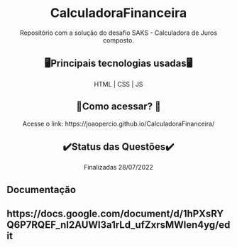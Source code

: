 ﻿<h1 align="center"> CalculadoraFinanceira </h1>
<p align="center">Repositório com a solução do desafio SAKS - Calculadora de Juros composto.</p>
<h2 align="center">🖥️Principais tecnologias usadas🖥️</h2>
<p align="center">HTML | CSS | JS</p>
<h2 align="center">📃Como acessar? 📃</h2>
<p align="center">Acesse o link: https://joaopercio.github.io/CalculadoraFinanceira/</p>
<h2 align="center">✔️Status das Questões✔️</h2>
<p align="center">Finalizadas 28/07/2022</p>
<h2>Documentação<h2>
<p> https://docs.google.com/document/d/1hPXsRYQ6P7RQEF_nI2AUWl3a1rLd_ufZxrsMWlen4yg/edit <p>

